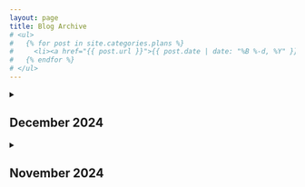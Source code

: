 ```yaml
---
layout: page
title: Blog Archive
# <ul>
#   {% for post in site.categories.plans %}
#     <li><a href="{{ post.url }}">{{ post.date | date: "%B %-d, %Y" }} - {{ post.title }}</a></li>
#   {% endfor %}
# </ul>
---
```


<details>
<summary><h2>December 2024</h2></summary>
  <ul>
    {% for post in site.categories.12 %}
      <li><a href="{{ post.url }}" class="archive-link">{{ post.date | date: "%B %-d, %Y" }} - {{ post.title }}</a></li>
    {% endfor %}
  </ul>
</details>

<details>
<summary><h2>November 2024</h2></summary>
  <ul>
    {% for post in site.categories.11 %}
      <li><a href="{{ post.url }}" class="archive-link">{{ post.date | date: "%B %-d, %Y" }} - {{ post.title }}</a></li>
    {% endfor %}
  </ul>
</details>
